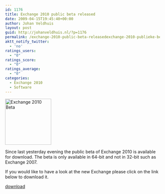 ```yaml
---
id: 1176
title: Exchange 2010 public beta released
date: 2009-04-15T19:45:40+00:00
author: Johan Veldhuis
layout: post
guid: http://johanveldhuis.nl/?p=1176
permalink: /exchange-2010-public-beta-releasedexchange-2010-publieke-beta-beschikbaar/
aktt_notify_twitter:
  - 'no'
ratings_users:
  - "0"
ratings_score:
  - "0"
ratings_average:
  - "0"
categories:
  - Exchange 2010
  - Software
---
```

[<img class="alignnone size-thumbnail wp-image-1177" title="Exchange 2010 Beta" src="https://i0.wp.com/johanveldhuis.nl/wp-content/uploads/2009/04/ex2010-150x150.jpg?resize=150%2C150" alt="Exchange 2010 Beta" width="150" height="150" srcset="https://i0.wp.com/johanveldhuis.nl/wp-content/uploads/2009/04/ex2010.jpg?resize=150%2C150&ssl=1 150w, https://i0.wp.com/johanveldhuis.nl/wp-content/uploads/2009/04/ex2010.jpg?zoom=2&resize=150%2C150&ssl=1 300w, https://i0.wp.com/johanveldhuis.nl/wp-content/uploads/2009/04/ex2010.jpg?zoom=3&resize=150%2C150&ssl=1 450w" sizes="(max-width: 150px) 100vw, 150px" data-recalc-dims="1" />](https://i0.wp.com/johanveldhuis.nl/wp-content/uploads/2009/04/ex2010.jpg)

Since last yesterday evening the public beta of Exchange 2010 is available for download. The beta is only available in 64-bit and not in 32-bit such as Exchange 2007.

If you would like to have a look at the new Exchange please click on the link below to download it.

<a href="http://www.microsoft.com/exchange/2010/en/us/try-it.aspx" target="_blank">download</a>